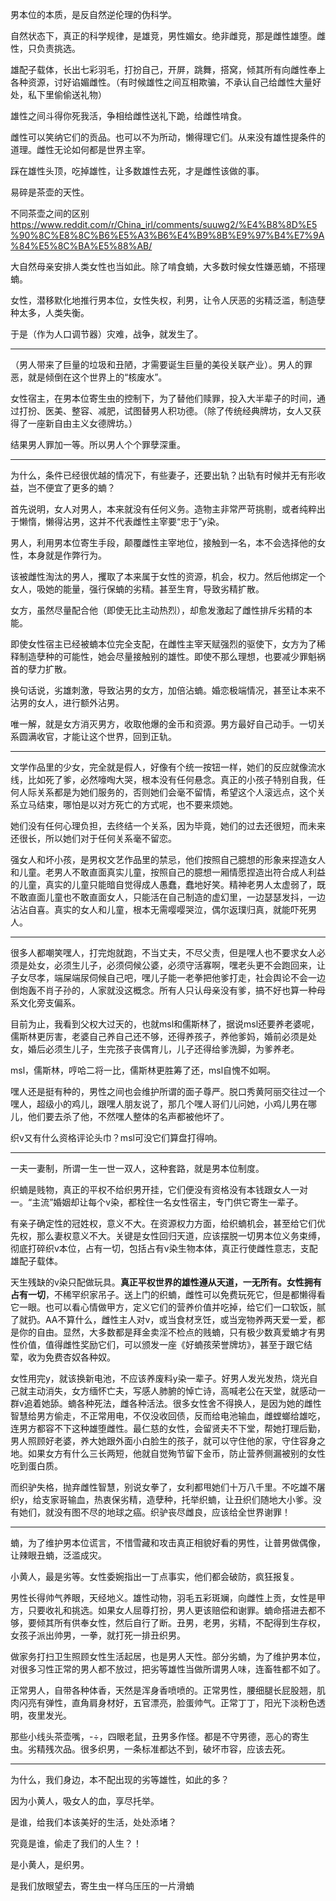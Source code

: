 男本位的本质，是反自然逆伦理的伪科学。

自然状态下，真正的科学规律，是雄竞，男性媚女。绝非雌竞，那是雌性雄堕。雌性，只负责挑选。

雄配子载体，长出七彩羽毛，打扮自己，开屏，跳舞，搭窝，倾其所有向雌性奉上各种资源，讨好谄媚雌性。（有时候雄性之间互相欺骗，不承认自己给雌性大量好处，私下里偷偷送礼物）

雄性之间斗得你死我活，争相给雌性送礼下跪，给雌性啃食。

雌性可以笑纳它们的贡品。也可以不为所动，懒得理它们。从来没有雄性提条件的道理。雌性无论如何都是世界主宰。

踩在雄性头顶，吃掉雄性，让多数雄性去死，才是雌性该做的事。

易碎是茶壶的天性。

不同茶壶之间的区别 https://www.reddit.com/r/China_irl/comments/suuwg2/%E4%B8%8D%E5%90%8C%E8%8C%B6%E5%A3%B6%E4%B9%8B%E9%97%B4%E7%9A%84%E5%8C%BA%E5%88%AB/

大自然母亲安排人类女性也当如此。除了啃食蝻，大多数时候女性嫌恶蝻，不搭理蝻。

女性，潜移默化地推行男本位，女性失权，利男，让令人厌恶的劣精泛滥，制造孽种太多，人类失衡。

于是（作为人口调节器）灾难，战争，就发生了。

--------

（男人带来了巨量的垃圾和丑陋，才需要诞生巨量的美役关联产业）。男人的罪恶，就是倾倒在这个世界上的“核废水”。

女性宿主，在男本位寄生虫的控制下，为了替他们赎罪，投入大半辈子的时间，通过打扮、医美、整容、减肥，试图替男人积功德。（除了传统经典牌坊，女人又获得了一座新自由主义女德牌坊。）

结果男人罪加一等。所以男人个个罪孽深重。

-------

为什么，条件已经很优越的情况下，有些妻子，还要出轨？出轨有时候并无有形收益，岂不便宜了更多的蝻？

首先说明，女人对男人，本来就没有任何义务。造物主非常严苛挑剔，或者纯粹出于懒惰，懒得沾男，这并不代表雌性主宰要“忠于”y染。

男人，利用男本位寄生手段，颠覆雌性主宰地位，接触到一名，本不会选择他的女性，本身就是作弊行为。

该被雌性淘汰的男人，攫取了本来属于女性的资源，机会，权力。然后他绑定一个女人，吸她的能量，强行保蝻的劣精。甚至生育，导致劣精扩散。

女方，虽然尽量配合他（即使无比主动热烈），却愈发激起了雌性排斥劣精的本能。

即使女性宿主已经被蝻本位完全支配，在雌性主宰天赋强烈的驱使下，女方为了稀释制造孽种的可能性，她会尽量接触别的雄性。即使不那么理想，也要减少罪魁祸首的孽力扩散。

换句话说，劣雄刺激，导致沾男的女方，加倍沾蝻。婚恋极端情况，甚至让本来不沾男的女人，进行额外沾男。

唯一解，就是女方消灭男方，收取他爆的金币和资源。男方最好自己动手。一切关系圆满收官，才能让这个世界，回到正轨。

------

文学作品里的少女，完全就是假人，好像有个统一按钮一样，她们的反应就像流水线，比如死了爹，必然嚎啕大哭，根本没有任何悬念。真正的小孩子特别自我，任何人际关系都是为她们服务的，否则她们会毫不留情，希望这个人滚远点，这个关系立马结束，哪怕是以对方死亡的方式呢，也不要来烦她。

她们没有任何心理负担，去终结一个关系，因为毕竟，她们的过去还很短，而未来还很长，所以她们对于任何关系毫不留恋。

强女人和坏小孩，是男权文艺作品里的禁忌，他们按照自己臆想的形象来捏造女人和儿童。老男人不敢直面真实儿童，按照自己的臆想一厢情愿捏造出符合成人利益的儿童，真实的儿童只能暗自觉得成人愚蠢，蠢地好笑。精神老男人太虚弱了，既不敢直面儿童也不敢直面女人，只能活在自己制造的虚幻里，一边瑟瑟发抖，一边沾沾自喜。真实的女人和儿童，根本无需嘤嘤哭泣，偶尔返璞归真，就能吓死男人。

-----

很多人都嘲笑嘿人，打完炮就跑，不当丈夫，不尽父责，但是嘿人也不要求女人必须是处女，必须生儿子，必须伺候公婆，必须守活寡啊，嘿老头更不会跑回来，让子女尽孝，端屎端尿伺候自己吧，嘿儿子能一老拳把他爹打走，社会舆论不会一边倒炮轰不肖子孙的，人家就没这概念。所有人只认母亲没有爹，搞不好也算一种母系文化旁支偏系。

目前为止，我看到父权大过天的，也就msl和儒斯林了，据说msl还要养老婆呢，儒斯林更厉害，老婆自己养自己还不够，还得养孩子，养他爹妈，婚前必须是处女，婚后必须生儿子，生完孩子丧偶育儿，儿子还得给爹洗脚，为爹养老。

msl，儒斯林，哼哈二将一比，儒斯林更胜筹了还，msl自愧不如啊。

嘿人还是挺有种的，男性之间也会维护所谓的面子尊严。脱口秀黄阿丽交往过一个嘿人，超级小的鸡儿，跟嘿人朋友说了，那几个嘿人哥们儿问她，小鸡儿男在哪儿，他们要去杀了他，不然嘿人整体的名声都被他坏了。

织v又有什么资格评论头巾？msl可没它们算盘打得响。

------

一夫一妻制，所谓一生一世一双人，这种套路，就是男本位制度。

织蝻是贱物，真正的平权不给织男开挂，它们便没有资格没有本钱跟女人一对一。“主流”婚姻却让每个v染，都栓住一名女性宿主，专门供它寄生一辈子。

有亲子确定性的冠姓权，意义不大。在资源权力方面，给织蝻机会，甚至给它们优先权，那么妻权意义不大。关键是女性回归天道，应该摆脱一切男本位义务束缚，彻底打碎织v本位，占有一切，包括占有v染生物本体，真正行使雌性意志，支配雄配子载体。

天生残缺的v染只配做玩具。**真正平权世界的雄性遵从天道，一无所有。女性拥有占有一切**，不稀罕织家吊子。送上门的织蝻，雌性可以免费玩死它，但是都懒得看它一眼。也可以看心情做甲方，定义它们的营养价值并吃掉，给它们一口软饭，腻了就扔。AA不算什么，雌性主人对v，或当食材烹饪，或当宠物养两天爱一爱，都是你的自由。显然，大多数都是拜金卖淫不检点的贱蝻，只有极少数真爱蝻才有男性价值，值得雌性奖励它们，可以颁发一座《好蝻孩荣誉牌坊》，甚至于跟它结荤，收为免费杏奴各种奴。

女性用完y，就该换新电池，不应该养废料y染一辈子。好男人发光发热，烧光自己就主动消失，女方缅怀亡夫，写感人肺腑的悼亡诗，高喊老公在天堂，就感动一群v追着她舔。蝻各种死法，雌各种活法。很多女性舍不得换人，是因为她的雌性智慧给男方偷走，不正常用电，不仅没收回债，反而给电池输血，雌螳螂给雄吃，连男方都容不下这种雄堕雌性。最仁慈的女性，会留贤夫不下堂，帮她打理后勤，男人照顾好老婆，养大她跟外面小白脸生的孩子，就可以守住他的家，守住容身之地。如果女方有什么三长两短，他就自觉殉节留下金币，防止营养侧漏被别的女性吃到蛋白质。

而织驴失格，抛弃雌性智慧，别说女拳了，女利都甩她们十万八千里。不吃雄不屠织y，给支家哥输血，热衷保劣精，造孽种，托举织蝻，让丑织们随地大小爹。没有她们，就没有图不尽的地球之癌。织驴丧尽雌良，应该给全世界谢罪！

-------

蝻，为了维护男本位谎言，不惜雪藏和攻击真正相貌好看的男性，让普男做偶像，让辣眼丑蝻，泛滥成灾。

小黄人，最是劣等。女性委婉指出一丁点事实，他们都会破防，疯狂报复。

男性长得帅气养眼，天经地义。雄性动物，羽毛五彩斑斓，向雌性上贡，女性是甲方，只要收礼和挑选。如果女人屈尊打扮，男人更该赔偿和谢罪。蝻命搭进去都不够，要倾其所有供奉女性，然后自行了断。丑男，老男，劣精，不配得到生存权，女孩子派出帅男，一拳，就打死一排丑织男。

做家务打扫卫生照顾女性生活起居，也是男人天性。部分劣蝻，为了维护男本位，对很多习性正常的男人都不放过，把劣等雄性当做所谓男人味，连畜牲都不如了。

正常男人，自带各种体香，天然是浑身香喷喷的。正常男性，腰细腿长屁股翘，肌肉闪亮有弹性，直角肩身材好，五官漂亮，脸蛋帅气。正常丁丁，阳光下淡粉色透明，夜里发光。

那些小线头茶壶嘴，-÷，四眼老鼠，丑男多作怪。都是不守男德，恶心的寄生虫。劣精残次品。很多织男，一条标准都达不到，破坏市容，应该去死。

------

为什么，我们身边，本不配出现的劣等雄性，如此的多？

因为小黄人，吸女人的血，享尽托举。

是谁，给我们本该美好的生活，处处添堵？

究竟是谁，偷走了我们的人生？！

是小黄人，是织男。

是我们放眼望去，寄生虫一样乌压压的一片滑蝻
